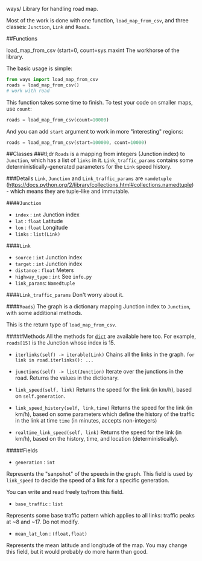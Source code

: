 ways/ Library for handling road map.

Most of the work is done with one function, `load_map_from_csv`, and three classes: `Junction`, `Link` and `Roads`.

##Functions

load_map_from_csv (start=0, count=sys.maxint
The workhorse of the library.

The basic usage is simple:
```python
from ways import load_map_from_csv
roads = load_map_from_csv()
# work with road
```
This function takes some time to finish. To test your code on smaller maps, use `count`:
```python
roads = load_map_from_csv(count=10000)
```

And you can add `start` argument to work in more "interesting" regions:
```python
roads = load_map_from_csv(start=100000, count=10000)
```

##Classes
###tl;dr
`Roads` is a mapping from integers (Junction index) to `Junction`, which has a list of `links` in it.
`Link_traffic_params` contains some deterministically-generated parameters for the `Link` speed history.

###Details
`Link`, `Junction` and `Link_traffic_params` are `namdetuple`
(https://docs.python.org/2/library/collections.html#collections.namedtuple) - which means they are tuple-like and immutable.

####`Junction`

* `index` : `int` Junction index
* `lat` : `float` Latitude
* `lon` : `float` Longitude
* `links` : `list(Link)`

####`Link`

* `source` : `int` Junction index
* `target` : `int` Junction index
* `distance` : `float` Meters
* `highway_type` : `int` See `info.py`
* `link_params`: `Namedtuple`

####`Link_traffic_params`
	Don't worry about it.

####`Roads`)
The graph is a dictionary mapping Junction index to `Junction`, with some additional methods.

This is the return type of `load_map_from_csv`.

#####Methods
All the methods for [`dict`](https://docs.python.org/2/library/stdtypes.html#mapping-types-dict) are available here too. For example, `roads[15]` is the Junction whose index is 15.

* `iterlinks(self) -> iterable(Link)`
   Chains all the links in the graph. ```for link in road.iterlinks(): ...```

* `junctions(self) -> list(Junction)`
   Iterate over the junctions in the road. Returns the values in the dictionary.

* `link_speed(self, link)`
   Returns the speed for the link (in km/h), based on  `self.generation`.

* `link_speed_history(self, link,time)`
   Returns the speed for the link (in km/h), based on some parameters which define the history of the traffic in the link at time `time` (in minutes, accepts non-integers)

* `realtime_link_speed(self, link)`
   Returns the speed for the link (in km/h), based on the history, time, and location (deterministically).


#####Fields

* `generation` : `int`

Represents the "sanpshot" of the speeds in the graph. This field is used by `link_speed` to decide the speed of a link for a specific generation.

   You can write and read freely to/from this field. 


* `base_traffic` : `list`

Represents some base traffic pattern which applies to all links: traffic peaks at ~8 and ~17. Do not modify.

* `mean_lat_lon` : `(float,float)`

Represents the mean latitude and longitude of the map.
You may change this field, but it would probably do more harm than good.
